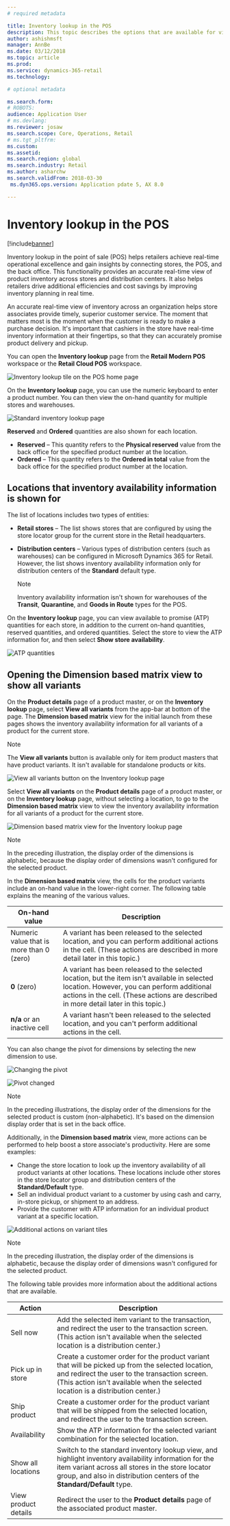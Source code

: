 ```yaml
---
# required metadata

title: Inventory lookup in the POS
description: This topic describes the options that are available for viewing inventory information in the point of sale (POS). 
author: ashishmsft
manager: AnnBe
ms.date: 03/12/2018
ms.topic: article
ms.prod: 
ms.service: dynamics-365-retail
ms.technology: 

# optional metadata

ms.search.form: 
# ROBOTS: 
audience: Application User
# ms.devlang: 
ms.reviewer: josaw
ms.search.scope: Core, Operations, Retail
# ms.tgt_pltfrm: 
ms.custom: 
ms.assetid: 
ms.search.region: global
ms.search.industry: Retail
ms.author: asharchw
ms.search.validFrom: 2018-03-30
 ms.dyn365.ops.version: Application pdate 5, AX 8.0

---
```


# Inventory lookup in the POS 

[!include[banner](includes/banner.md)]

Inventory lookup in the point of sale (POS) helps retailers achieve real-time operational excellence and gain insights by connecting stores, the POS, and the back office. This functionality provides an accurate real-time view of product inventory across stores and distribution centers. It also helps retailers drive additional efficiencies and cost savings by improving inventory planning in real time.

An accurate real-time view of inventory across an organization helps store associates provide timely, superior customer service. The moment that matters most is the moment when the customer is ready to make a purchase decision. It's important that cashiers in the store have real-time inventory information at their fingertips, so that they can accurately promise product delivery and pickup.

You can open the **Inventory lookup** page from the **Retail Modern POS** workspace or the **Retail Cloud POS** workspace.

![Inventory lookup tile on the POS home page](media/POSHomepage.png)

On the **Inventory lookup** page, you can use the numeric keyboard to enter a product number. You can then view the on-hand quantity for multiple stores and warehouses.

![Standard inventory lookup page](media/InventoryLookUp.png)

**Reserved** and **Ordered** quantities are also shown for each location.

- **Reserved** – This quantity refers to the **Physical reserved** value from the back office for the specified product number at the location.
- **Ordered** – This quantity refers to the **Ordered in total** value from the back office for the specified product number at the location.

## Locations that inventory availability information is shown for

The list of locations includes two types of entities:

- **Retail stores** – The list shows stores that are configured by using the store locator group for the current store in the Retail headquarters. 
- **Distribution centers** – Various types of distribution centers (such as warehouses) can be configured in Microsoft Dynamics 365 for Retail. However, the list shows inventory availability information only for distribution centers of the **Standard** default type. 

    > [!NOTE]
    > Inventory availability information isn't shown for warehouses of the **Transit**, **Quarantine**, and **Goods in Route** types for the POS.

On the **Inventory lookup** page, you can view available to promise (ATP) quantities for each store, in addition to the current on-hand quantities, reserved quantities, and ordered quantities. Select the store to view the ATP information for, and then select **Show store availability**.

![ATP quantities](media/ATP.png)

## Opening the Dimension based matrix view to show all variants

On the **Product details** page of a product master, or on the **Inventory lookup** page, select **View all variants** from the app-bar at bottom of the page. The **Dimension based matrix** view for the initial launch from these pages shows the inventory availability information for all variants of a product for the current store.

> [!NOTE]
> The **View all variants** button is available only for item product masters that have product variants. It isn't available for standalone products or kits.

![View all variants button on the Inventory lookup page](media/StandardToMatrix.png)

Select **View all variants** on the **Product details** page of a product master, or on the **Inventory lookup** page, without selecting a location, to go to the **Dimension based matrix** view to view the inventory availability information for all variants of a product for the current store.

![Dimension based matrix view for the Inventory lookup page](media/Matrix.png)

> [!NOTE]
> In the preceding illustration, the display order of the dimensions is alphabetic, because the display order of dimensions wasn't configured for the selected product.

In the **Dimension based matrix** view, the cells for the product variants include an on-hand value in the lower-right corner. The following table explains the meaning of the various values.

| On-hand value                            | Description |
|------------------------------------------|-------------|
| Numeric value that is more than 0 (zero) | A variant has been released to the selected location, and you can perform additional actions in the cell. (These actions are described in more detail later in this topic.) |
| **0** (zero)                             | A variant has been released to the selected location, but the item isn't available in selected location. However, you can perform additional actions in the cell. (These actions are described in more detail later in this topic.) |
| **n/a** or an inactive cell              | A variant hasn't been released to the selected location, and you can't perform additional actions in the cell. |

You can also change the pivot for dimensions by selecting the new dimension to use. 

![Changing the pivot](media/ChangePivot.png)

![Pivot changed](media/PivotChanged.png)

> [!NOTE]
> In the preceding illustrations, the display order of the dimensions for the selected product is custom (non-alphabetic). It's based on the dimension display order that is set in the back office.

Additionally, in the **Dimension based matrix** view, more actions can be performed to help boost a store associate's productivity. Here are some examples:
 
- Change the store location to look up the inventory availability of all product variants at other locations. These locations include other stores in the store locator group and distribution centers of the **Standard/Default** type.
- Sell an individual product variant to a customer by using cash and carry, in-store pickup, or shipment to an address.
- Provide the customer with ATP information for an individual product variant at a specific location.

![Additional actions on variant tiles](media/VariantActions.png)

> [!NOTE]
> In the preceding illustration, the display order of the dimensions is alphabetic, because the display order of dimensions wasn't configured for the selected product.

The following table provides more information about the additional actions that are available.

| Action               | Description |
|----------------------|-------------|
| Sell now             | Add the selected item variant to the transaction, and redirect the user to the transaction screen. (This action isn't available when the selected location is a distribution center.) |
| Pick up in store     | Create a customer order for the product variant that will be picked up from the selected location, and redirect the user to the transaction screen. (This action isn't available when the selected location is a distribution center.) |
| Ship product         | Create a customer order for the product variant that will be shipped from the selected location, and redirect the user to the transaction screen. |
| Availability         | Show the ATP information for the selected variant combination for the selected location. |
| Show all locations   | Switch to the standard inventory lookup view, and highlight inventory availability information for the item variant across all stores in the store locator group, and also in distribution centers of the **Standard/Default** type. |
| View product details | Redirect the user to the **Product details** page of the associated product master. |
